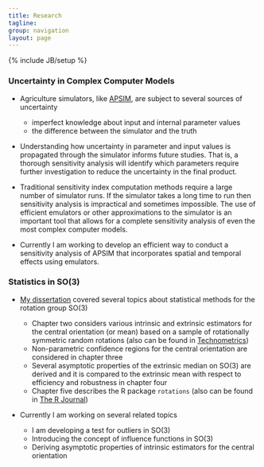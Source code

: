 ```yaml
---
title: Research
tagline: 
group: navigation
layout: page
---
```

{% include JB/setup %}

### Uncertainty in Complex Computer Models

* Agriculture simulators, like [APSIM](http://www.apsim.info/), are subject to several sources of uncertainty
  + imperfect knowledge about input and internal parameter values
  + the difference between the simulator and the truth
  
* Understanding how uncertainty in parameter and input values is propagated through the simulator informs future studies.  That is, a thorough sensitivity analysis will identify which parameters require further investigation to reduce the uncertainty in the final product.

* Traditional sensitivity index computation methods require a large number of simulator runs.  If the simulator takes a long time to run then sensitivity analysis is impractical and sometimes impossible.  The use of efficient emulators or other approximations to the simulator is an important tool that allows for a complete sensitivity analysis of even the most complex computer models.

* Currently I am working to develop an efficient way to conduct a sensitivity analysis of APSIM that incorporates spatial and temporal effects using emulators.

### Statistics in SO(3)

* [My dissertation](http://lib.dr.iastate.edu/etd/13760/) covered several topics about statistical methods for the rotation group SO(3)
  + Chapter two considers various intrinsic and extrinsic estimators for the central orientation (or mean) based on a sample of rotationally symmetric random rotations (also can be found in [Technometrics](http://amstat.tandfonline.com/doi/abs/10.1080/00401706.2013.826145#.U_bQrvmSync))
  + Non-parametric confidence regions for the central orientation are considered in chapter three
  + Several asymptotic properties of the extrinsic median on SO(3) are derived and it is compared to the extrinsic mean with respect to efficiency and robustness in chapter four
  + Chapter five describes the R package `rotations` (also can be found in [The R Journal](http://journal.r-project.org/archive/2014-1/))

* Currently I am working on several related topics
  + I am developing a test for outliers in SO(3)
  + Introducing the concept of influence functions in SO(3)
  + Deriving asymptotic properties of intrinsic estimators for the central orientation
